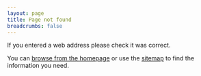```yaml
---
layout: page
title: Page not found
breadcrumbs: false
---
```

If you entered a web address please check it was correct.

You can [browse from the homepage](/) or use the [sitemap](/sitemap) to find the information you need.
